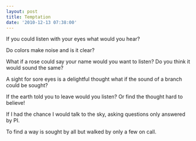 ```yaml
---
layout: post
title: Temptation
date: '2010-12-13 07:38:00'
---
```


If you could listen with your eyes
what would you hear?

Do colors make noise
and is it clear?

What if a rose could say your name
would you want to listen?
Do you think it would sound the same?

A sight for sore eyes is a delightful thought
what if the sound of a branch
could be sought?

If the earth told you to leave
would you listen?
Or find the thought hard to
believe!

If I had the chance
I would talk to the sky,
asking questions
only answered by PI.

To find a way is sought by all
but walked by only a few on call.
